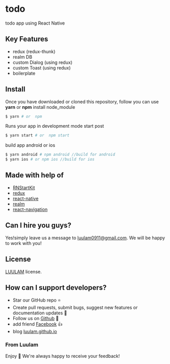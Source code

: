 # todo
todo app using React Native
<!-- A perfect starter kit for your next cross-platform React Native app. **FREE** and open-source! Check out live demo on [Google Play](https://play.google.com/store/apps/details?id=com.luulam.bookmark).

<a href="https://play.google.com/store/apps/details?id=com.luulam.bookmark" alt="Google play"><img src="http://i.imgur.com/pxFfB0S.png" width="200"/></a>


## Example
![](Public/demo.gif?raw=true) -->

## Key Features
 - redux (redux-thunk)
 - realm DB
 - custom Dialog (using redux)
 - custom Toast (using redux)
 - boilerplate

## Install
Once you have downloaded or cloned this repository, follow
you can use **yarn** or **npm**
install node_module
```sh
$ yarn # or  npm
```
Runs your app in development mode start post
```sh
$ yarn start # or  npm start
```
build app android or ios
```sh
$ yarn android # npm android //build for android
$ yarn ios # or npm ios //build for ios
```

## Made with help of
- [RNStartKit](https://github.com/luulam/RNStartKit)
- [redux](https://redux.js.org/)
- [react-native](https://github.com/facebook/react-native)
- [realm](https://realm.io/news/introducing-realm-react-native/)
- [react-navigation](https://github.com/react-community/react-navigation)

## Can I hire you guys?
Yes!simply leave us a message to [luulam0911@gmail.com](mailto:luulam0911@gmail.com). We will be happy to work with you!

## License
[LUULAM](LICENSE.txt) license.

## How can I support developers?
- Star our GitHub repo :star:
- Create pull requests, submit bugs, suggest new features or documentation updates :wrench:
- Follow us on [Github](https://github.com/luulam) :feet:
- add friend [Facebook](https://www.facebook.com/luu.bang.77/) :thumbsup:
- blog [luulam.github.io](luulam.github.io)
### From Luulam

Enjoy :metal:
We're always happy to receive your feedback!